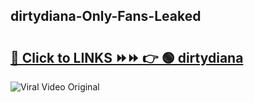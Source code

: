 
 ## dirtydiana-Only-Fans-Leaked

# <h2><a href="https://clipsfans.com/dirtydiana&ref=git">🔗 Click to LINKS ⏩⏩ 👉 🟢 dirtydiana </a></h2>

<a href="https://clipsfans.com/dirtydiana&ref=git" rel="nofollow" data-target="animated-image.originalLink"><img src="https://i.ibb.co.com/xMMVF88/686577567.gif" alt="Viral Video Original" style="max-width: 100%; display: inline-block;" data-target="animated-image.originalImage"></a>
